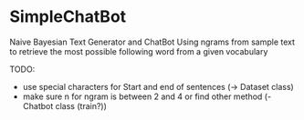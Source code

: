 # SimpleChatBot

Naive Bayesian Text Generator and ChatBot
Using ngrams from sample text to retrieve the most possible following word from a given vocabulary

TODO:
- use special characters for Start and end of sentences (-> Dataset class)
- make sure n for ngram is between 2 and 4 or find other method (-Chatbot class (train?))